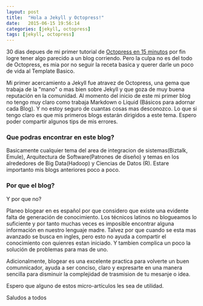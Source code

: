 ```yaml
---
layout: post
title:  "Hola a Jekyll y Octopress!"
date:   2015-06-15 19:56:14
categories: [jekyll, octopress]
tags: [jekyll, octopress]
---
```


30 dias depues de mi primer tutorial de [Octopress en 15 minutos][octo-15]
por fin logre tener algo parecido a un blog corriendo. Pero la culpa no es del todo de Octopress, 
es mia por no seguir la receta basica y querer darle un poco de vida al Template Basico.

Mi primer acercamiento a Jekyll fue atravez de Octopress, una gema que trabaja de la "mano" o mas bien sobre Jekyll y que goza de muy buena reputaci&oacute;n en la comunidad.
Al momento del inicio de este mi primer blog no tengo muy claro como trabaja Markdown o Liquid (B&aacute;sicos para adornar cada Blog). Y no estoy seguro de cuantas cosas mas desconozco. Lo que si tengo claro es que mis primeros blogs estar&aacute;n dirigidos a este tema.
Espero poder compartir algunos tips de mis errores.

### Que podras encontrar en este blog?

Basicamente cualquier tema  del area de integracion de sistemas(Biztalk, Emule), 
Arquitectura de Software(Patrones de dise&ntilde;o) y temas en los alrededores de Big Data(Hadoop) y Ciencias de Datos (R).
Estare importanto mis blogs anteriores poco a poco.

### Por que el blog?

Y por que no? 

Planeo blogear en es espa&ntilde;ol por que considero que existe una evidente falta de generaci&oacute;n de conocimiento.
Los t&eacute;cnicos latinos no blogueamos lo suficiente y por tanto muchas veces es imposible encontrar alguna informaci&oacute;n en nuestro lenguaje madre.
Talvez por que cuando se esta mas avanzado se busca en ingles, pero esto no ayuda a compartir el conocimiento con quienres estan iniciado.
Y tambien complica un poco la soluci&oacute;n de problemas para mas de uno.

Adicionalmente, blogear es una excelente practica para volverte un buen comunnicador, ayuda a ser conciso, claro y expresarte en una manera sencilla para disminuir la complejidad de trasmision de tu mesanje o idea.


Espero que alguno de estos micro-art&iacute;culos les sea de utilidad.




Saludos a todos




[octo-15]: http://asaf.github.io/blog/2013/07/08/blogging-with-octopress-quick-installation/


